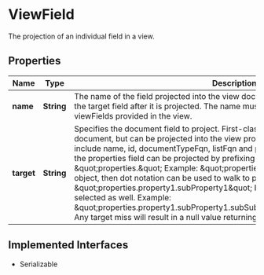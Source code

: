 

# ViewField

The projection of an individual field in a view.

## Properties

| Name | Type | Description | Notes |
|------------ | ------------- | ------------- | -------------|
|**name** | **String** | The name of the field projected into the view document, meaning the name given to the target field after it is projected.  The name must be unique within the list of viewFields provided in the view. |  [optional] |
|**target** | **String** | Specifies the document field to project. First-class fields will be returned on the document, but can be projected into the view properties.   Valid first-class fields include name, id, documentTypeFqn, listFqn and publishState. Dynamic fields within the properties field can be projected by prefixing the target string with \&quot;properties.\&quot;  Example: \&quot;properties.property1\&quot;. If a property is an object, then dot notation can be used to walk to particular subelements. Example: \&quot;properties.property1.subProperty1\&quot;  Individual array elements can be selected as well. Example: \&quot;properties.property1.subProperty1.subSubArray[2].propertyOnArrayItem\&quot;  Any target miss will result in a null value returning for the projected field. |  [optional] |


## Implemented Interfaces

* Serializable



